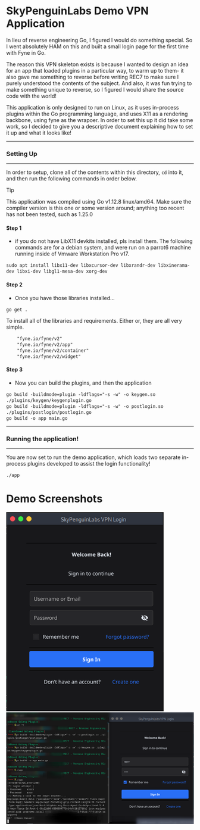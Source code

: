 # SkyPenguinLabs Demo VPN Application

In lieu of reverse engineering Go, I figured I would do something special. So I went absolutely HAM on this and built a small login page for the first time with Fyne in Go. 

The reason this VPN skeleton exists is because I wanted to design an idea for an app that loaded plugins in a particular way, to warm up to them- it also gave me something to reverse before writing REC7 to make sure I purely understood the contents
of the subject. And also, it was fun trying to make something unique to reverse, so I figured I would share the source code with the world! 

This application is only designed to run on Linux, as it uses in-process plugins within the Go programming language, and uses X11 as a rendering backbone, using fyne as the wrapoer. In order to set this up
it did take some work, so I decided to give you a descriptive document explaining how to set it up and what it looks like!


---
### Setting Up
---

In order to setup, clone all of the contents within this directory, `cd` into it, and then run the following commands in order below.

> [!TIP]
> This application was compiled using Go v1.12.8 linux/amd64. Make sure the compiler version is this one or some version around; anything too recent has not been tested, such as 1.25.0 

#### Step 1 
* if you do not have LibX11 devkits installed, pls install them. The following commands are for a debian system, and were run on a parrot6 machine running inside of Vmware Workstation Pro v17. 

```
sudo apt install libx11-dev libxcursor-dev libxrandr-dev libxinerama-dev libxi-dev libgl1-mesa-dev xorg-dev
```

#### Step 2 
* Once you have those libraries installed...

```
go get . 
```

To install all of the libraries and requirements. Either or, they are all very simple.

```
	"fyne.io/fyne/v2"
	"fyne.io/fyne/v2/app"
	"fyne.io/fyne/v2/container"
	"fyne.io/fyne/v2/widget"
```

#### Step 3

* Now you can build the plugins, and then the application

```
go build -buildmode=plugin -ldflags="-s -w" -o keygen.so ./plugins/keygen/keygenplugin.go
go build -buildmode=plugin -ldflags="-s -w" -o postlogin.so ./plugins/postlogin/postlogin.go
go build -o app main.go
```

---
### Running the application!
---

You are now set to run the demo application, which loads two separate in-process plugins developed to assist the login functionality!

```
./app
```

# Demo Screenshots 

![SPL Vpn Skeleton 1](./Assets/VpnLogin.png)
![SPL VPN Skeleton Demo 2](./Assets/SplVpnLogon.png)

  

  

